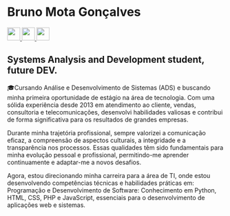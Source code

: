 <h1>Bruno Mota Gonçalves</h1>

 <a href= "https://www.linkedin.com/in/bruno-mota-gon%C3%A7alves-70aa462a9/">
 <img width="30px" src= "https://upload.wikimedia.org/wikipedia/commons/thumb/8/81/LinkedIn_icon.svg/1200px-LinkedIn_icon.svg.png" >
 </a>
 <a href= "https://www.instagram.com/bhronu_/ ">
   <img width="30px" src= "https://upload.wikimedia.org/wikipedia/commons/thumb/a/a5/Instagram_icon.png/2048px-Instagram_icon.png" >
</a>
<a href= "https://www.facebook.com/thebr.mota/">
<img width="30px" src= "https://cdn-icons-png.flaticon.com/256/124/124010.png" >
</a>
<h2> Systems Analysis and Development student, future DEV.</h2>
🎓Cursando Análise e Desenvolvimento de Sistemas (ADS) e buscando minha primeira oportunidade de estágio na área de tecnologia. 
Com uma sólida experiência desde 2013 em atendimento ao cliente, vendas, consultoria e telecomunicações, desenvolvi habilidades valiosas e contribui de forma significativa para os resultados de grandes empresas.

Durante minha trajetória profissional, sempre valorizei a comunicação eficaz, a compreensão de aspectos culturais, a integridade e a transparência nos processos. Essas qualidades têm sido fundamentais para minha evolução pessoal e profissional, permitindo-me aprender continuamente e adaptar-me a novos desafios.

Agora, estou direcionando minha carreira para a área de TI, onde estou desenvolvendo competências técnicas e habilidades práticas em:
Programação e Desenvolvimento de Software: Conhecimento em Python, HTML, CSS, PHP e JavaScript, essenciais para o desenvolvimento de aplicações web e sistemas.

 

 

 


